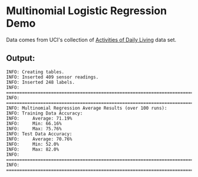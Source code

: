 # Multinomial Logistic Regression Demo

Data comes from UCI's collection of [Activities of Daily Living](https://archive.ics.uci.edu/ml/datasets/Activities+of+Daily+Living+%28ADLs%29+Recognition+Using+Binary+Sensors) data set.

## Output:

```
INFO: Creating tables.
INFO: Inserted 409 sensor readings.
INFO: Inserted 248 labels.
INFO: ================================================================================
INFO: ================================================================================
INFO: Multinomial Regression Average Results (over 100 runs):
INFO: Training Data Accuracy:
INFO:     Average: 71.19%
INFO:     Min: 66.16%
INFO:     Max: 75.76%
INFO: Test Data Accuracy:
INFO:     Average: 70.76%
INFO:     Min: 52.0%
INFO:     Max: 82.0%
INFO: ================================================================================
INFO: ================================================================================
```

